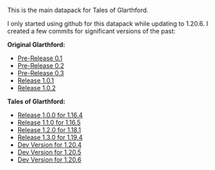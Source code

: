 This is the main datapack for Tales of Glarthford.  
  
I only started using github for this datapack while updating to 1.20.6. I created a few commits for significant versions of the past:  
  
**Original Glarthford:**  
- [Pre-Release 0.1](https://github.com/McTsts/Glarthford-Datapack/commit/8c3f326e38c671640f574cc490d4ed7630fb7520)
- [Pre-Release 0.2](https://github.com/McTsts/Glarthford-Datapack/commit/0f4d0781f31bd985a2b96b4393e44db708fafe0c)
- [Pre-Release 0.3](https://github.com/McTsts/Glarthford-Datapack/commit/a77f5d0fa8bbb34864d36c45a11e11dc653a81f5)
- [Release 1.0.1](https://github.com/McTsts/Glarthford-Datapack/commit/37f3c7a7ddfbdea3bab64bdc81d516bc8f1d4c3b)
- [Release 1.0.2](https://github.com/McTsts/Glarthford-Datapack/commit/4a87b85a538e5b3e12ba79aa15b2e69c03ff68c0)

**Tales of Glarthford:**
- [Release 1.0.0 for 1.16.4](https://github.com/McTsts/Glarthford-Datapack/commit/2e7a67a7d7e64b7e32c7391e7cb38c052a33c6d3)
- [Release 1.1.0 for 1.16.5](https://github.com/McTsts/Glarthford-Datapack/commit/14db26c20cbb567988f6ab3f1ada92f31a35490d)
- [Release 1.2.0 for 1.18.1](https://github.com/McTsts/Glarthford-Datapack/commit/c81ec3cb9bf2699bc138ea4fa73bf606cf927654)
- [Release 1.3.0 for 1.19.4](https://github.com/McTsts/Glarthford-Datapack/commit/99e3203dbd40dd7e55ab2d7ed90b549dda1e3541)
- [Dev Version for 1.20.4](https://github.com/McTsts/Glarthford-Datapack/commit/c2659f25996616db0aed66d5a1ce3bd4e383bfe0)
- [Dev Version for 1.20.5](https://github.com/McTsts/Glarthford-Datapack/commit/5512f594e6ccb2eda6d090913c3b45aa89fccc54)
- [Dev Version for 1.20.6](https://github.com/McTsts/Glarthford-Datapack/commit/a488c2b06e0c13ad84d4e35dfc9c9d0027c100b8)
